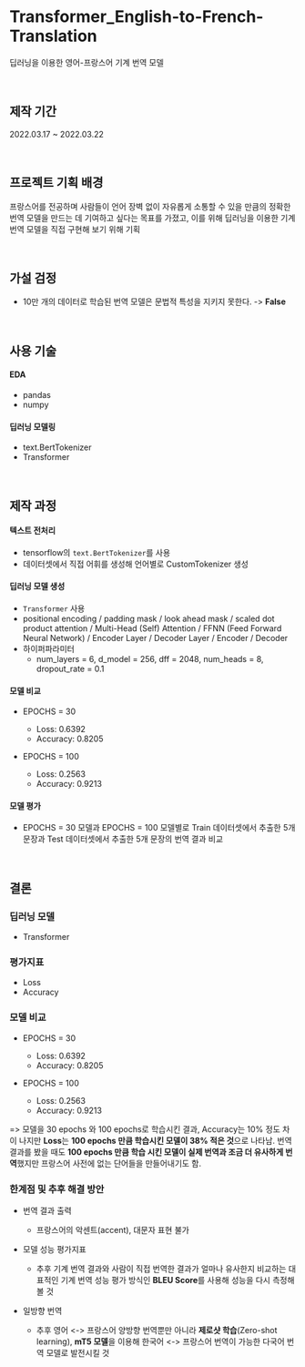 # Transformer_English-to-French-Translation
딥러닝을 이용한 영어-프랑스어 기계 번역 모델 

<br>

## 제작 기간
2022.03.17 ~ 2022.03.22

<br>

## 프로젝트 기획 배경 
프랑스어를 전공하며 사람들이 언어 장벽 없이 자유롭게 소통할 수 있을 만큼의 정확한 번역 모델을 만드는 데 기여하고 싶다는 목표를 가졌고, 
이를 위해 딥러닝을 이용한 기계 번역 모델을 직접 구현해 보기 위해 기획

<br>

## 가설 검정 

- 10만 개의 데이터로 학습된 번역 모델은 문법적 특성을 지키지 못한다. -> **False**


<br>

## 사용 기술

#### EDA
- pandas
- numpy

#### 딥러닝 모델링 
- text.BertTokenizer
- Transformer

<br>

## 제작 과정

#### 텍스트 전처리 
- tensorflow의 `text.BertTokenizer`를 사용
- 데이터셋에서 직접 어휘를 생성해 언어별로 CustomTokenizer 생성

#### 딥러닝 모델 생성 
- `Transformer` 사용
- positional encoding / padding mask / look ahead mask / scaled dot product attention / Multi-Head (Self) Attention / FFNN (Feed Forward Neural Network) / Encoder Layer / Decoder Layer / Encoder / Decoder
- 하이퍼파라미터
   - num_layers = 6, d_model = 256, dff = 2048, num_heads = 8, dropout_rate = 0.1


#### 모델 비교

- EPOCHS = 30
   - Loss: 0.6392
   - Accuracy: 0.8205
   
- EPOCHS = 100
   - Loss: 0.2563
   - Accuracy: 0.9213


#### 모델 평가
- EPOCHS = 30 모델과 EPOCHS = 100 모델별로 Train 데이터셋에서 추출한 5개 문장과 Test 데이터셋에서 추출한 5개 문장의 번역 결과 비교 


<br>

## 결론

### 딥러닝 모델
- Transformer

### 평가지표 
- Loss
- Accuracy

### 모델 비교 

- EPOCHS = 30
   - Loss: 0.6392
   - Accuracy: 0.8205
   
- EPOCHS = 100
   - Loss: 0.2563
   - Accuracy: 0.9213

=> 모델을 30 epochs 와 100 epochs로 학습시킨 결과,
Accuracy는 10% 정도 차이 나지만 **Loss**는 **100 epochs 만큼 학습시킨 모델이 38% 적은 것**으로 나타남.
번역 결과를 봤을 때도 **100 epochs 만큼 학습 시킨 모델이 실제 번역과 조금 더 유사하게 번역**했지만
프랑스어 사전에 없는 단어들을 만들어내기도 함.

### 한계점 및 추후 해결 방안

- 번역 결과 출력 
   - 프랑스어의 악센트(accent), 대문자 표현 불가
   
- 모델 성능 평가지표 
   - 추후 기계 번역 결과와 사람이 직접 번역한 결과가 얼마나 유사한지 비교하는 대표적인 기계 번역 성능 평가 방식인
**BLEU Score**를 사용해 성능을 다시 측정해 볼 것

- 일방향 번역
   - 추후 영어 <-> 프랑스어 양방향 번역뿐만 아니라
**제로샷 학습**(Zero-shot learning), **mT5 모델**을 이용해 한국어 <-> 프랑스어 번역이 가능한 다국어 번역 모델로 발전시킬 것
